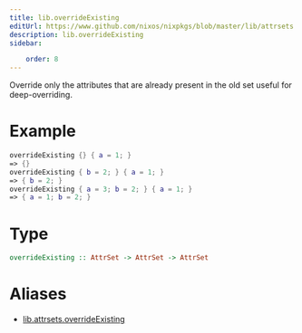 ```yaml
---
title: lib.overrideExisting
editUrl: https://www.github.com/nixos/nixpkgs/blob/master/lib/attrsets.nix#L1127C5
description: lib.overrideExisting
sidebar:

    order: 8
---
```


Override only the attributes that are already present in the old set
useful for deep-overriding.

# Example

```nix
overrideExisting {} { a = 1; }
=> {}
overrideExisting { b = 2; } { a = 1; }
=> { b = 2; }
overrideExisting { a = 3; b = 2; } { a = 1; }
=> { a = 1; b = 2; }
```

# Type

```haskell
overrideExisting :: AttrSet -> AttrSet -> AttrSet
```


# Aliases

- [lib.attrsets.overrideExisting](/reference/libattrsets.overrideExisting)


